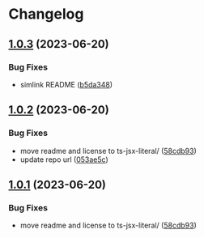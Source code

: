 # Changelog

## [1.0.3](https://github.com/astrinxit66/ts-jsx-literal/compare/ts-jsx-literal-v1.0.2...ts-jsx-literal-v1.0.3) (2023-06-20)


### Bug Fixes

* simlink README ([b5da348](https://github.com/astrinxit66/ts-jsx-literal/commit/b5da34889decc769e1ad5d79475f576675178206))

## [1.0.2](https://github.com/astrinxit66/ts-jsx-literal/compare/ts-jsx-literal-v1.0.1...ts-jsx-literal-v1.0.2) (2023-06-20)


### Bug Fixes

* move readme and license to ts-jsx-literal/ ([58cdb93](https://github.com/astrinxit66/ts-jsx-literal/commit/58cdb937e6cf4cea8cfa5eb9cd55a7db449ac0de))
* update repo url ([053ae5c](https://github.com/astrinxit66/ts-jsx-literal/commit/053ae5c3b9ab281e5eb6c39c9e6ba1ce7443c933))

## [1.0.1](https://github.com/astrinxit66/ts-jsx-literal/compare/ts-jsx-literal-v1.0.0...ts-jsx-literal-v1.0.1) (2023-06-20)


### Bug Fixes

* move readme and license to ts-jsx-literal/ ([58cdb93](https://github.com/astrinxit66/ts-jsx-literal/commit/58cdb937e6cf4cea8cfa5eb9cd55a7db449ac0de))
